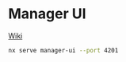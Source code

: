 # Manager UI

[Wiki](https://github.com/mksmtn/gruzprom/wiki/%D0%9A%D0%B0%D0%B1%D0%B8%D0%BD%D0%B5%D1%82-%D0%B1%D1%80%D0%B8%D0%B3%D0%B0%D0%B4%D0%B8%D1%80%D0%B0)

```bash
nx serve manager-ui --port 4201
```
